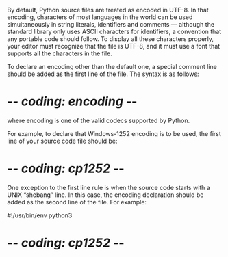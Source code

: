 By default, Python source files are treated as encoded in UTF-8. In that encoding, characters of most languages in the world can be used simultaneously in string literals, identifiers and comments — although the standard library only uses ASCII characters for identifiers, a convention that any portable code should follow. To display all these characters properly, your editor must recognize that the file is UTF-8, and it must use a font that supports all the characters in the file.

To declare an encoding other than the default one, a special comment line should be added as the first line of the file. The syntax is as follows:

# -*- coding: encoding -*-
where encoding is one of the valid codecs supported by Python.

For example, to declare that Windows-1252 encoding is to be used, the first line of your source code file should be:

# -*- coding: cp1252 -*-
One exception to the first line rule is when the source code starts with a UNIX “shebang” line. In this case, the encoding declaration should be added as the second line of the file. For example:

#!/usr/bin/env python3
# -*- coding: cp1252 -*-